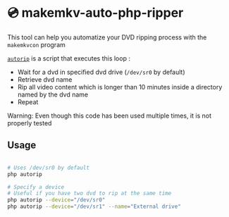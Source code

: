 # 💿 makemkv-auto-php-ripper

This tool can help you automatize your DVD ripping process with the `makemkvcon` program

[`autorip`](./autorip) is a script that executes this loop :
- Wait for a dvd in specified dvd drive (`/dev/sr0` by default)
- Retrieve dvd name
- Rip all video content which is longer than 10 minutes inside a directory named by the dvd name
- Repeat

Warning: Even though this code has been used multiple times, it is not properly tested

## Usage

```bash

# Uses /dev/sr0 by default
php autorip

# Specify a device
# Useful if you have two dvd to rip at the same time
php autorip --device="/dev/sr0"
php autorip --device="/dev/sr1" --name="External drive"
```